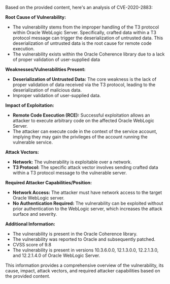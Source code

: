 Based on the provided content, here's an analysis of CVE-2020-2883:

**Root Cause of Vulnerability:**

*   The vulnerability stems from the improper handling of the T3 protocol within Oracle WebLogic Server. Specifically, crafted data within a T3 protocol message can trigger the deserialization of untrusted data. This deserialization of untrusted data is the root cause for remote code execution.
* The vulnerability exists within the Oracle Coherence library due to a lack of proper validation of user-supplied data

**Weaknesses/Vulnerabilities Present:**

*   **Deserialization of Untrusted Data:** The core weakness is the lack of proper validation of data received via the T3 protocol, leading to the deserialization of malicious data.
*   Improper validation of user-supplied data.

**Impact of Exploitation:**

*   **Remote Code Execution (RCE):** Successful exploitation allows an attacker to execute arbitrary code on the affected Oracle WebLogic Server.
*   The attacker can execute code in the context of the service account, implying they may gain the privileges of the account running the vulnerable service.

**Attack Vectors:**

*   **Network:** The vulnerability is exploitable over a network.
*   **T3 Protocol:** The specific attack vector involves sending crafted data within a T3 protocol message to the vulnerable server.

**Required Attacker Capabilities/Position:**

*   **Network Access:** The attacker must have network access to the target Oracle WebLogic server.
*   **No Authentication Required:** The vulnerability can be exploited without prior authentication to the WebLogic server, which increases the attack surface and severity.

**Additional Information:**

*   The vulnerability is present in the Oracle Coherence library.
*   The vulnerability was reported to Oracle and subsequently patched.
*   CVSS score of 9.8
*   The vulnerability is present in versions 10.3.6.0.0, 12.1.3.0.0, 12.2.1.3.0, and 12.2.1.4.0 of Oracle WebLogic Server.

This information provides a comprehensive overview of the vulnerability, its cause, impact, attack vectors, and required attacker capabilities based on the provided content.